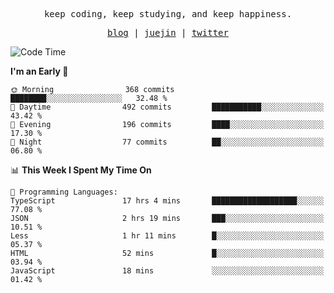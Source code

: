 <p align="center">
  <samp>
    <span>keep coding, keep studying, and keep happiness.</span>
  </samp>
</p>

<p align="center">
  <samp>
    <a href="https://deweyou.me">blog</a>  |
    <a href="https://juejin.cn/user/4309700183594366">juejin</a> |
    <a href="https://twitter.com/ouduidui">twitter</a>
  </samp>
</p>

<!--START_SECTION:waka-->
![Code Time](http://img.shields.io/badge/Code%20Time-5%2C284%20hrs%2048%20mins-blue)

**I'm an Early 🐤** 

```text
🌞 Morning                368 commits         ████████░░░░░░░░░░░░░░░░░   32.48 % 
🌆 Daytime                492 commits         ███████████░░░░░░░░░░░░░░   43.42 % 
🌃 Evening                196 commits         ████░░░░░░░░░░░░░░░░░░░░░   17.30 % 
🌙 Night                  77 commits          ██░░░░░░░░░░░░░░░░░░░░░░░   06.80 % 
```


📊 **This Week I Spent My Time On** 

```text
💬 Programming Languages: 
TypeScript               17 hrs 4 mins       ███████████████████░░░░░░   77.08 % 
JSON                     2 hrs 19 mins       ███░░░░░░░░░░░░░░░░░░░░░░   10.51 % 
Less                     1 hr 11 mins        █░░░░░░░░░░░░░░░░░░░░░░░░   05.37 % 
HTML                     52 mins             █░░░░░░░░░░░░░░░░░░░░░░░░   03.94 % 
JavaScript               18 mins             ░░░░░░░░░░░░░░░░░░░░░░░░░   01.42 % 
```


<!--END_SECTION:waka-->
